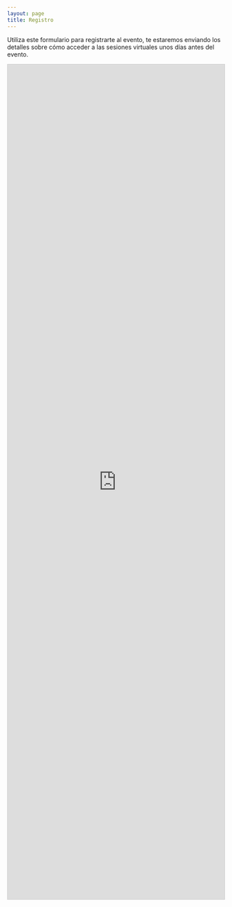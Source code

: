 ```yaml
---
layout: page
title: Registro
---
```


Utiliza este formulario para registrarte al evento, te estaremos enviando los detalles sobre cómo acceder a las sesiones virtuales unos días antes del evento.

<script src="https://static.airtable.com/js/embed/embed_snippet_v1.js"></script><iframe class="airtable-embed airtable-dynamic-height" src="https://airtable.com/embed/shrFCvH5KcUIUB1Cc?backgroundColor=purple" frameborder="0" onmousewheel="" width="100%" height="1938" style="background: transparent; border: 1px solid #ccc;"></iframe>